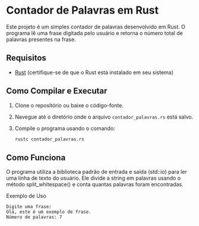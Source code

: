 # Contador de Palavras em Rust

Este projeto é um simples contador de palavras desenvolvido em Rust. O programa lê uma frase digitada pelo usuário e retorna o número total de palavras presentes na frase.

## Requisitos

- [Rust](https://www.rust-lang.org/) (certifique-se de que o Rust está instalado em seu sistema)

## Como Compilar e Executar

1. Clone o repositório ou baixe o código-fonte.
2. Navegue até o diretório onde o arquivo `contador_palavras.rs` está salvo.
3. Compile o programa usando o comando:

   ```bash
   rustc contador_palavras.rs


## Como Funciona
O programa utiliza a biblioteca padrão de entrada e saída (std::io) para ler uma linha de texto do usuário. Ele divide a string em palavras usando o método split_whitespace() e conta quantas palavras foram encontradas.

Exemplo de Uso

```
Digite uma frase:
Olá, este é um exemplo de frase.
Número de palavras: 7
```


